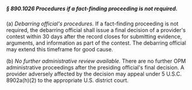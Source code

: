##### § 890.1026 Procedures if a fact-finding proceeding is not required. #####

(a) *Debarring official's procedures.* If a fact-finding proceeding is not required, the debarring official shall issue a final decision of a provider's contest within 30 days after the record closes for submitting evidence, arguments, and information as part of the contest. The debarring official may extend this timeframe for good cause.

(b) *No further administrative review available.* There are no further OPM administrative proceedings after the presiding official's final decision. A provider adversely affected by the decision may appeal under 5 U.S.C. 8902a(h)(2) to the appropriate U.S. district court.